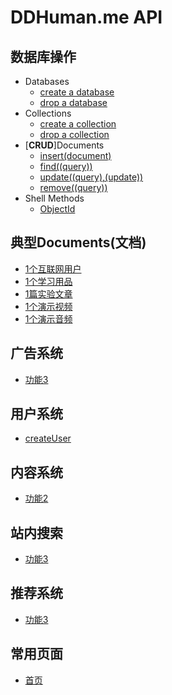 # DDHuman.me API

## 数据库操作

- Databases
	- [create a database](/chapters/数据库操作/create-a-database.md)
	- [drop a database](/chapters/数据库操作/drop-a-database.md)
- Collections
	- [create a collection](/chapters/数据库操作/create-a-collection.md)
	- [drop a collection](/chapters/数据库操作/drop-a-collection.md)
- [**CRUD**]Documents
	- [insert(document)](/chapters/数据库操作/insert(document).md)
	- [find((query))](/chapters/数据库操作/find((query)).md)
	- [update((query),(update))](/chapters/数据库操作/update((query),(update)).md)
	- [remove((query))](/chapters/数据库操作/remove((query)).md)
- Shell Methods
	- [ObjectId](/chapters/数据库操作/ObjectId.md)

## 典型Documents(文档)
- [1个互联网用户](/chapters/用户系统/1个互联网用户.md)
- [1个学习用品](/chapters/用户系统/1个学习用品.md)
- [1篇实验文章](/chapters/用户系统/1篇实验文章.md)
- [1个演示视频](/chapters/用户系统/1个演示视频.md)
- [1个演示音频](/chapters/用户系统/1个演示音频.md)

## 广告系统
- [功能3](/chapters/广告系统/功能3.md)	

## 用户系统

- [createUser](/chapters/用户系统/createUser.md)

## 内容系统

- [功能2](/chapters/内容系统/功能2.md)

## 站内搜索

- [功能3](/chapters/站内搜索/功能3.md)

## 推荐系统

- [功能3](/chapters/推荐搜索/功能3.md)

## 常用页面

- [首页](/chapters/常用页面/首页.md)